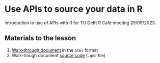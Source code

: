 # Use APIs to source your data in R
Introduction to use of APIs with R for TU Delft R Café meeting 29/09/2023.


## Materials to the lesson 

1. [Walk-through document]() in the `html` format
2. Walk-trough document [source code](https://github.com/Delft-RCafe/resources/blob/main/themes/apis_in_r/apis-in-r.qmd) (`.qmd` file)







